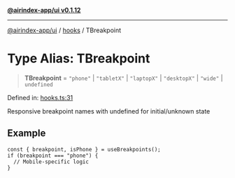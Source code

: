 [**@airindex-app/ui v0.1.12**](../../README.md)

***

[@airindex-app/ui](../../README.md) / [hooks](../README.md) / TBreakpoint

# Type Alias: TBreakpoint

> **TBreakpoint** = `"phone"` \| `"tabletX"` \| `"laptopX"` \| `"desktopX"` \| `"wide"` \| `undefined`

Defined in: [hooks.ts:31](https://github.com/airindex-app/ui/blob/44c2ff1163e9f47e185bc913a5043dd88c81b2b7/src/types/hooks.ts#L31)

Responsive breakpoint names with undefined for initial/unknown state

## Example

```tsx
const { breakpoint, isPhone } = useBreakpoints();
if (breakpoint === "phone") {
  // Mobile-specific logic
}
```
